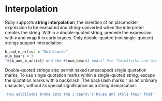 # Interpolation

Ruby supports **string interpolation**, the insertion of an placeholder
expression to be evaluated and string-converted when the interpreter creates the
string. Within a double-quoted string, precede the expression with `#` and wrap
it in curly braces. Only double-quoted (not single-quoted) strings support
interpolation.

```ruby
b_and_e_artist = "Goldilocks"
num_bears = 3
"#{b_and_e_artist} and the #{num_bears} bears" #=> "Goldilocks and the 3 bears"
```

Double-quoted strings also permit naked (unescaped) single quotation marks. To
use single quotation marks within a single-quoted string, escape the quotation
marks with a backslash. The backslash marks `'` as an ordinary character,
without its special significance as a string demarcation.

```ruby
'How Goldilocks broke into the 3 bears\'s house and stole their food'
```
